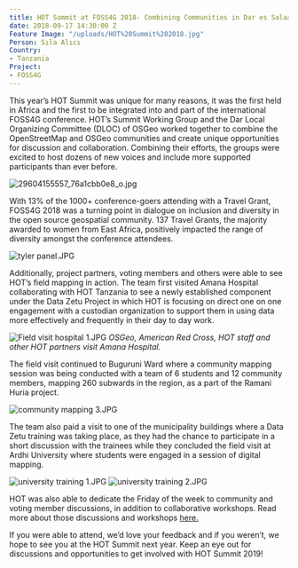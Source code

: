 ```yaml
---
title: HOT Summit at FOSS4G 2018- Combining Communities in Dar es Salaam
date: 2018-09-17 14:30:00 Z
Feature Image: "/uploads/HOT%20Summit%202018.jpg"
Person: Sıla Alıcı
Country:
- Tanzania
Project:
- FOSS4G
---
```


This year’s HOT Summit was unique for many reasons, it was the first held in Africa and the first to be integrated into and part of the international FOSS4G conference. HOT’s Summit Working Group and the Dar Local Organizing Committee (DLOC) of OSGeo worked together to combine the OpenStreetMap and OSGeo communities and create unique opportunities for discussion and collaboration. Combining their efforts, the groups were excited to host dozens of new voices and include more supported participants than ever before.

![29604155557_76a1cbb0e8_o.jpg](/uploads/29604155557_76a1cbb0e8_o.jpg)

With 13% of the 1000+ conference-goers attending with a Travel Grant, FOSS4G 2018 was a turning point in dialogue on inclusion and diversity in the open source geospatial community. 137 Travel Grants, the majority awarded to women from East Africa, positively impacted the range of diversity amongst the conference attendees.

![tyler panel.JPG](/uploads/tyler%20panel.JPG)

Additionally, project partners, voting members and others were able to see HOT’s field mapping in action. The team first visited Amana Hospital collaborating with HOT Tanzania to see a newly established component under the Data Zetu Project in which HOT is focusing on direct one on one engagement with a custodian organization to support them in using data more effectively and frequently in their day to day work.

![Field visit hospital 1.JPG](/uploads/Field%20visit%20hospital%201.JPG)
*OSGeo, American Red Cross, HOT staff and other HOT partners visit Amana Hospital.*


The field visit continued to Buguruni Ward where a community mapping session was being conducted with a team of 6 students and 12 community members, mapping 260 subwards in the region, as a part of the Ramani Huria project.

![community mapping 3.JPG](/uploads/community%20mapping%203.JPG)

The team also paid a visit to one of the municipality buildings where a Data Zetu training was taking place, as they had the chance to participate in a short discussion with the trainees while they concluded the field visit at Ardhi University where students were engaged in a session of digital mapping.

![university training 1.JPG](/uploads/university%20training%201.JPG)
![university training 2.JPG](/uploads/university%20training%202.JPG)

HOT was also able to dedicate the Friday of the week to community and voting member discussions, in addition to collaborative workshops. Read more about those discussions and workshops [here.](https://github.com/hotosm/hot-summit-2018/wiki)

If you were able to attend, we’d love your feedback and if you weren’t, we hope to see you at the HOT Summit next year. Keep an eye out for discussions and opportunities to get involved with HOT Summit 2019!